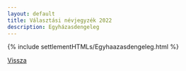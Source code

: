 ```yaml
---
layout: default
title: Választási névjegyzék 2022
description: Egyházasdengeleg
---
```


{% include settlementHTMLs/Egyhaazasdengeleg.html %}

[Vissza](./)